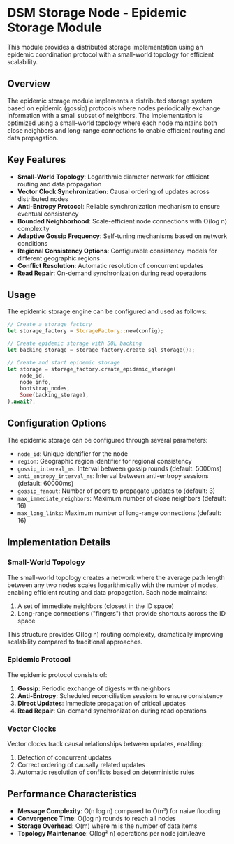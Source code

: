 # DSM Storage Node - Epidemic Storage Module

This module provides a distributed storage implementation using an epidemic coordination protocol with a small-world topology for efficient scalability.

## Overview

The epidemic storage module implements a distributed storage system based on epidemic (gossip) protocols where nodes periodically exchange information with a small subset of neighbors. The implementation is optimized using a small-world topology where each node maintains both close neighbors and long-range connections to enable efficient routing and data propagation.

## Key Features

- **Small-World Topology**: Logarithmic diameter network for efficient routing and data propagation
- **Vector Clock Synchronization**: Causal ordering of updates across distributed nodes
- **Anti-Entropy Protocol**: Reliable synchronization mechanism to ensure eventual consistency
- **Bounded Neighborhood**: Scale-efficient node connections with O(log n) complexity
- **Adaptive Gossip Frequency**: Self-tuning mechanisms based on network conditions
- **Regional Consistency Options**: Configurable consistency models for different geographic regions
- **Conflict Resolution**: Automatic resolution of concurrent updates
- **Read Repair**: On-demand synchronization during read operations

## Usage

The epidemic storage engine can be configured and used as follows:

```rust
// Create a storage factory
let storage_factory = StorageFactory::new(config);

// Create epidemic storage with SQL backing
let backing_storage = storage_factory.create_sql_storage()?;

// Create and start epidemic storage
let storage = storage_factory.create_epidemic_storage(
    node_id,
    node_info,
    bootstrap_nodes,
    Some(backing_storage),
).await?;
```

## Configuration Options

The epidemic storage can be configured through several parameters:

- `node_id`: Unique identifier for the node
- `region`: Geographic region identifier for regional consistency
- `gossip_interval_ms`: Interval between gossip rounds (default: 5000ms)
- `anti_entropy_interval_ms`: Interval between anti-entropy sessions (default: 60000ms)
- `gossip_fanout`: Number of peers to propagate updates to (default: 3)
- `max_immediate_neighbors`: Maximum number of close neighbors (default: 16)
- `max_long_links`: Maximum number of long-range connections (default: 16)

## Implementation Details

### Small-World Topology

The small-world topology creates a network where the average path length between any two nodes scales logarithmically with the number of nodes, enabling efficient routing and data propagation. Each node maintains:

1. A set of immediate neighbors (closest in the ID space)
2. Long-range connections ("fingers") that provide shortcuts across the ID space

This structure provides O(log n) routing complexity, dramatically improving scalability compared to traditional approaches.

### Epidemic Protocol

The epidemic protocol consists of:

1. **Gossip**: Periodic exchange of digests with neighbors
2. **Anti-Entropy**: Scheduled reconciliation sessions to ensure consistency
3. **Direct Updates**: Immediate propagation of critical updates
4. **Read Repair**: On-demand synchronization during read operations

### Vector Clocks

Vector clocks track causal relationships between updates, enabling:

1. Detection of concurrent updates
2. Correct ordering of causally related updates
3. Automatic resolution of conflicts based on deterministic rules

## Performance Characteristics

- **Message Complexity**: O(n log n) compared to O(n²) for naive flooding
- **Convergence Time**: O(log n) rounds to reach all nodes
- **Storage Overhead**: O(m) where m is the number of data items
- **Topology Maintenance**: O(log² n) operations per node join/leave
